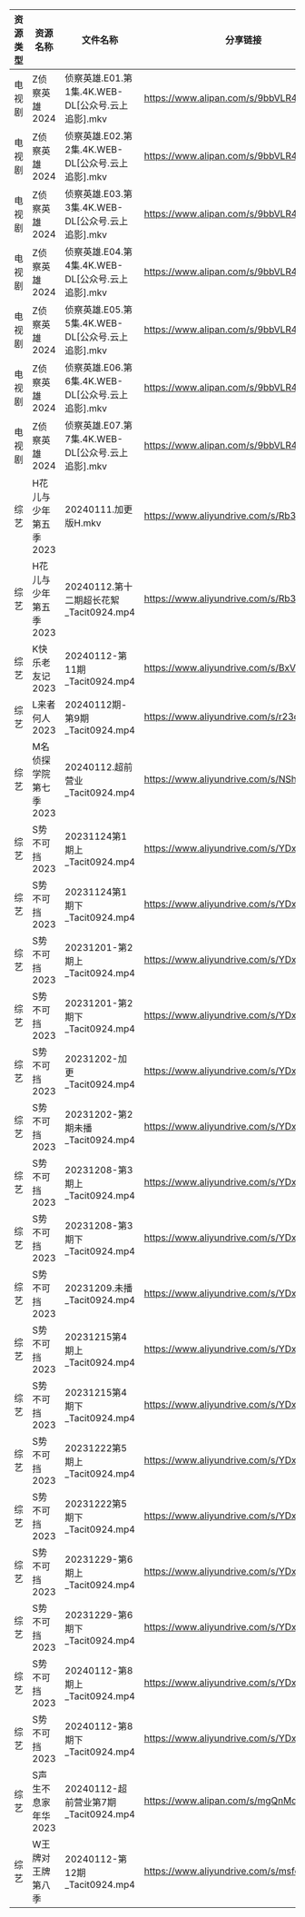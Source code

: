 | 资源类型 | 资源名称          | 文件名称                                 | 分享链接                                      | 更新时间                |
| ---- | ------------- | ------------------------------------ | ----------------------------------------- | ------------------- |
| 电视剧  | Z侦察英雄2024     | 侦察英雄.E01.第1集.4K.WEB-DL[公众号.云上追影].mkv | https://www.alipan.com/s/9bbVLR4auhS      | 2024-01-13 00:05:29 |
| 电视剧  | Z侦察英雄2024     | 侦察英雄.E02.第2集.4K.WEB-DL[公众号.云上追影].mkv | https://www.alipan.com/s/9bbVLR4auhS      | 2024-01-13 00:05:29 |
| 电视剧  | Z侦察英雄2024     | 侦察英雄.E03.第3集.4K.WEB-DL[公众号.云上追影].mkv | https://www.alipan.com/s/9bbVLR4auhS      | 2024-01-13 00:05:28 |
| 电视剧  | Z侦察英雄2024     | 侦察英雄.E04.第4集.4K.WEB-DL[公众号.云上追影].mkv | https://www.alipan.com/s/9bbVLR4auhS      | 2024-01-13 00:05:28 |
| 电视剧  | Z侦察英雄2024     | 侦察英雄.E05.第5集.4K.WEB-DL[公众号.云上追影].mkv | https://www.alipan.com/s/9bbVLR4auhS      | 2024-01-13 00:05:28 |
| 电视剧  | Z侦察英雄2024     | 侦察英雄.E06.第6集.4K.WEB-DL[公众号.云上追影].mkv | https://www.alipan.com/s/9bbVLR4auhS      | 2024-01-13 00:05:28 |
| 电视剧  | Z侦察英雄2024     | 侦察英雄.E07.第7集.4K.WEB-DL[公众号.云上追影].mkv | https://www.alipan.com/s/9bbVLR4auhS      | 2024-01-13 00:05:27 |
| 综艺   | H花儿与少年第五季2023 | 20240111.加更版H.mkv                    | https://www.aliyundrive.com/s/Rb3k2hgSjHJ | 2024-01-13 00:05:42 |
| 综艺   | H花儿与少年第五季2023 | 20240112.第十二期超长花絮_Tacit0924.mp4      | https://www.aliyundrive.com/s/Rb3k2hgSjHJ | 2024-01-13 00:05:42 |
| 综艺   | K快乐老友记2023    | 20240112-第11期_Tacit0924.mp4          | https://www.aliyundrive.com/s/BxVL5bRR35N | 2024-01-13 00:05:51 |
| 综艺   | L来者何人2023     | 20240112期-第9期_Tacit0924.mp4          | https://www.aliyundrive.com/s/r23ozuJUsih | 2024-01-13 00:05:53 |
| 综艺   | M名侦探学院第七季2023 | 20240112.超前营业_Tacit0924.mp4          | https://www.aliyundrive.com/s/NShJjwiMfYg | 2024-01-13 00:05:55 |
| 综艺   | S势不可挡2023     | 20231124第1期上_Tacit0924.mp4           | https://www.aliyundrive.com/s/YDxMP5fStTR | 2024-01-13 00:06:09 |
| 综艺   | S势不可挡2023     | 20231124第1期下_Tacit0924.mp4           | https://www.aliyundrive.com/s/YDxMP5fStTR | 2024-01-13 00:06:09 |
| 综艺   | S势不可挡2023     | 20231201-第2期上_Tacit0924.mp4          | https://www.aliyundrive.com/s/YDxMP5fStTR | 2024-01-13 00:06:09 |
| 综艺   | S势不可挡2023     | 20231201-第2期下_Tacit0924.mp4          | https://www.aliyundrive.com/s/YDxMP5fStTR | 2024-01-13 00:06:08 |
| 综艺   | S势不可挡2023     | 20231202-加更_Tacit0924.mp4            | https://www.aliyundrive.com/s/YDxMP5fStTR | 2024-01-13 00:06:08 |
| 综艺   | S势不可挡2023     | 20231202-第2期未播_Tacit0924.mp4         | https://www.aliyundrive.com/s/YDxMP5fStTR | 2024-01-13 00:06:08 |
| 综艺   | S势不可挡2023     | 20231208-第3期上_Tacit0924.mp4          | https://www.aliyundrive.com/s/YDxMP5fStTR | 2024-01-13 00:06:07 |
| 综艺   | S势不可挡2023     | 20231208-第3期下_Tacit0924.mp4          | https://www.aliyundrive.com/s/YDxMP5fStTR | 2024-01-13 00:06:07 |
| 综艺   | S势不可挡2023     | 20231209.未播_Tacit0924.mp4            | https://www.aliyundrive.com/s/YDxMP5fStTR | 2024-01-13 00:06:07 |
| 综艺   | S势不可挡2023     | 20231215第4期上_Tacit0924.mp4           | https://www.aliyundrive.com/s/YDxMP5fStTR | 2024-01-13 00:06:06 |
| 综艺   | S势不可挡2023     | 20231215第4期下_Tacit0924.mp4           | https://www.aliyundrive.com/s/YDxMP5fStTR | 2024-01-13 00:06:06 |
| 综艺   | S势不可挡2023     | 20231222第5期上_Tacit0924.mp4           | https://www.aliyundrive.com/s/YDxMP5fStTR | 2024-01-13 00:06:06 |
| 综艺   | S势不可挡2023     | 20231222第5期下_Tacit0924.mp4           | https://www.aliyundrive.com/s/YDxMP5fStTR | 2024-01-13 00:06:06 |
| 综艺   | S势不可挡2023     | 20231229-第6期上_Tacit0924.mp4          | https://www.aliyundrive.com/s/YDxMP5fStTR | 2024-01-13 00:06:05 |
| 综艺   | S势不可挡2023     | 20231229-第6期下_Tacit0924.mp4          | https://www.aliyundrive.com/s/YDxMP5fStTR | 2024-01-13 00:06:05 |
| 综艺   | S势不可挡2023     | 20240112-第8期上_Tacit0924.mp4          | https://www.aliyundrive.com/s/YDxMP5fStTR | 2024-01-13 00:06:05 |
| 综艺   | S势不可挡2023     | 20240112-第8期下_Tacit0924.mp4          | https://www.aliyundrive.com/s/YDxMP5fStTR | 2024-01-13 00:06:04 |
| 综艺   | S声生不息家年华2023  | 20240112-超前营业第7期_Tacit0924.mp4       | https://www.alipan.com/s/mgQnMdjHLGS      | 2024-01-13 00:06:12 |
| 综艺   | W王牌对王牌第八季     | 20240112-第12期_Tacit0924.mp4          | https://www.aliyundrive.com/s/msfoWynj5eP | 2024-01-13 00:06:19 |
